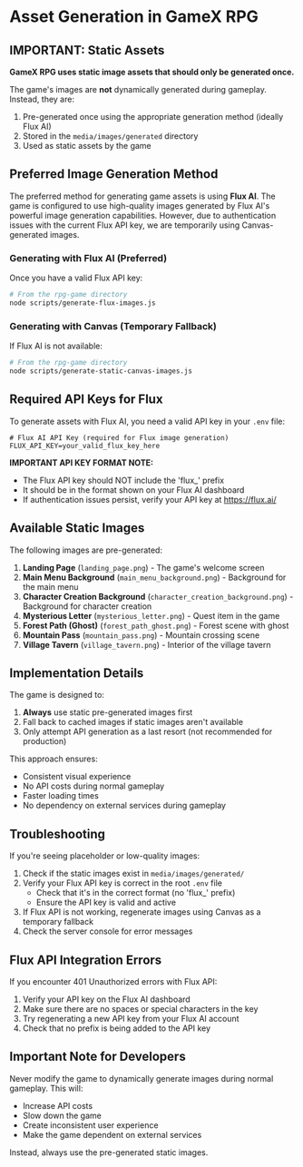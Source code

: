 # Asset Generation in GameX RPG

## IMPORTANT: Static Assets

**GameX RPG uses static image assets that should only be generated once.**

The game's images are **not** dynamically generated during gameplay. Instead, they are:
1. Pre-generated once using the appropriate generation method (ideally Flux AI)
2. Stored in the `media/images/generated` directory
3. Used as static assets by the game

## Preferred Image Generation Method

The preferred method for generating game assets is using **Flux AI**. The game is configured to use high-quality images generated by Flux AI's powerful image generation capabilities. However, due to authentication issues with the current Flux API key, we are temporarily using Canvas-generated images.

### Generating with Flux AI (Preferred)

Once you have a valid Flux API key:

```bash
# From the rpg-game directory
node scripts/generate-flux-images.js
```

### Generating with Canvas (Temporary Fallback)

If Flux AI is not available:

```bash
# From the rpg-game directory
node scripts/generate-static-canvas-images.js
```

## Required API Keys for Flux

To generate assets with Flux AI, you need a valid API key in your `.env` file:

```
# Flux AI API Key (required for Flux image generation)
FLUX_API_KEY=your_valid_flux_key_here
```

**IMPORTANT API KEY FORMAT NOTE:**
- The Flux API key should NOT include the 'flux_' prefix
- It should be in the format shown on your Flux AI dashboard
- If authentication issues persist, verify your API key at https://flux.ai/

## Available Static Images

The following images are pre-generated:

1. **Landing Page** (`landing_page.png`) - The game's welcome screen
2. **Main Menu Background** (`main_menu_background.png`) - Background for the main menu
3. **Character Creation Background** (`character_creation_background.png`) - Background for character creation
4. **Mysterious Letter** (`mysterious_letter.png`) - Quest item in the game
5. **Forest Path (Ghost)** (`forest_path_ghost.png`) - Forest scene with ghost
6. **Mountain Pass** (`mountain_pass.png`) - Mountain crossing scene
7. **Village Tavern** (`village_tavern.png`) - Interior of the village tavern

## Implementation Details

The game is designed to:

1. **Always** use static pre-generated images first
2. Fall back to cached images if static images aren't available
3. Only attempt API generation as a last resort (not recommended for production)

This approach ensures:
- Consistent visual experience
- No API costs during normal gameplay
- Faster loading times
- No dependency on external services during gameplay

## Troubleshooting

If you're seeing placeholder or low-quality images:

1. Check if the static images exist in `media/images/generated/`
2. Verify your Flux API key is correct in the root `.env` file
   - Check that it's in the correct format (no 'flux_' prefix)
   - Ensure the API key is valid and active
3. If Flux API is not working, regenerate images using Canvas as a temporary fallback
4. Check the server console for error messages

## Flux API Integration Errors

If you encounter 401 Unauthorized errors with Flux API:
1. Verify your API key on the Flux AI dashboard
2. Make sure there are no spaces or special characters in the key
3. Try regenerating a new API key from your Flux AI account
4. Check that no prefix is being added to the API key

## Important Note for Developers

Never modify the game to dynamically generate images during normal gameplay. This will:
- Increase API costs
- Slow down the game
- Create inconsistent user experience
- Make the game dependent on external services

Instead, always use the pre-generated static images. 
